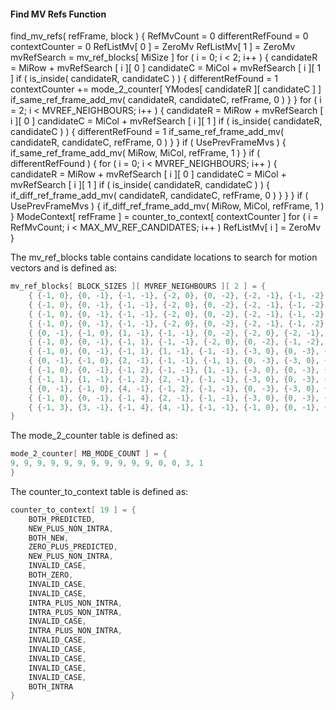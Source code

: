 #### Find MV Refs Function

<div class="syntax">
find_mv_refs( refFrame, block ) {
    RefMvCount = 0
    differentRefFound = 0
    contextCounter = 0
    RefListMv[ 0 ] = ZeroMv
    RefListMv[ 1 ] = ZeroMv
    mvRefSearch = mv_ref_blocks[ MiSize ]
    for ( i = 0; i < 2; i++ ) {
        candidateR = MiRow + mvRefSearch [ i ][ 0 ]
        candidateC = MiCol + mvRefSearch [ i ][ 1 ]
        if ( is_inside( candidateR, candidateC ) ) {
            differentRefFound = 1
            contextCounter += mode_2_counter[ YModes[ candidateR ][ candidateC ] ]
            if_same_ref_frame_add_mv( candidateR, candidateC, refFrame, 0 )
        }
    }
    for ( i = 2; i < MVREF_NEIGHBOURS; i++ ) {
        candidateR = MiRow + mvRefSearch [ i ][ 0 ]
        candidateC = MiCol + mvRefSearch [ i ][ 1 ]
        if ( is_inside( candidateR, candidateC ) ) {
            differentRefFound = 1
            if_same_ref_frame_add_mv( candidateR, candidateC, refFrame, 0 )
        }
    }
    if ( UsePrevFrameMvs ) {
        if_same_ref_frame_add_mv( MiRow, MiCol, refFrame, 1 )
    }
    if ( differentRefFound ) {
        for ( i = 0; i < MVREF_NEIGHBOURS; i++ ) {
            candidateR = MiRow + mvRefSearch [ i ][ 0 ]
            candidateC = MiCol + mvRefSearch [ i ][ 1 ]
            if ( is_inside( candidateR, candidateC ) ) {
                if_diff_ref_frame_add_mv( candidateR, candidateC, refFrame, 0 )
            }
        }
    }
    if ( UsePrevFrameMvs ) {
        if_diff_ref_frame_add_mv( MiRow, MiCol, refFrame, 1 )
    }
    ModeContext[ refFrame ] = counter_to_context[ contextCounter ]
    for ( i = RefMvCount; i < MAX_MV_REF_CANDIDATES; i++ )
        RefListMv[ i ] = ZeroMv
}
</div>

The mv_ref_blocks table contains candidate locations to search for motion
vectors and is defined as:

~~~~~ c
mv_ref_blocks[ BLOCK_SIZES ][ MVREF_NEIGHBOURS ][ 2 ] = {
    { {-1, 0}, {0, -1}, {-1, -1}, {-2, 0}, {0, -2}, {-2, -1}, {-1, -2}, {-2, -2} },
    { {-1, 0}, {0, -1}, {-1, -1}, {-2, 0}, {0, -2}, {-2, -1}, {-1, -2}, {-2, -2} },
    { {-1, 0}, {0, -1}, {-1, -1}, {-2, 0}, {0, -2}, {-2, -1}, {-1, -2}, {-2, -2} },
    { {-1, 0}, {0, -1}, {-1, -1}, {-2, 0}, {0, -2}, {-2, -1}, {-1, -2}, {-2, -2} },
    { {0, -1}, {-1, 0}, {1, -1}, {-1, -1}, {0, -2}, {-2, 0}, {-2, -1}, {-1, -2} },
    { {-1, 0}, {0, -1}, {-1, 1}, {-1, -1}, {-2, 0}, {0, -2}, {-1, -2}, {-2, -1} },
    { {-1, 0}, {0, -1}, {-1, 1}, {1, -1}, {-1, -1}, {-3, 0}, {0, -3}, {-3, -3} },
    { {0, -1}, {-1, 0}, {2, -1}, {-1, -1}, {-1, 1}, {0, -3}, {-3, 0}, {-3, -3} },
    { {-1, 0}, {0, -1}, {-1, 2}, {-1, -1}, {1, -1}, {-3, 0}, {0, -3}, {-3, -3} },
    { {-1, 1}, {1, -1}, {-1, 2}, {2, -1}, {-1, -1}, {-3, 0}, {0, -3}, {-3, -3} },
    { {0, -1}, {-1, 0}, {4, -1}, {-1, 2}, {-1, -1}, {0, -3}, {-3, 0}, {2, -1} },
    { {-1, 0}, {0, -1}, {-1, 4}, {2, -1}, {-1, -1}, {-3, 0}, {0, -3}, {-1, 2} },
    { {-1, 3}, {3, -1}, {-1, 4}, {4, -1}, {-1, -1}, {-1, 0}, {0, -1}, {-1, 6} }
}
~~~~~

The mode_2_counter table is defined as:

~~~~~ c
mode_2_counter[ MB_MODE_COUNT ] = {
9, 9, 9, 9, 9, 9, 9, 9, 9, 9, 9, 0, 0, 3, 1
}
~~~~~

The counter_to_context table is defined as:

~~~~~ c
counter_to_context[ 19 ] = {
    BOTH_PREDICTED,
    NEW_PLUS_NON_INTRA,
    BOTH_NEW,
    ZERO_PLUS_PREDICTED,
    NEW_PLUS_NON_INTRA,
    INVALID_CASE,
    BOTH_ZERO,
    INVALID_CASE,
    INVALID_CASE,
    INTRA_PLUS_NON_INTRA,
    INTRA_PLUS_NON_INTRA,
    INVALID_CASE,
    INTRA_PLUS_NON_INTRA,
    INVALID_CASE,
    INVALID_CASE,
    INVALID_CASE,
    INVALID_CASE,
    INVALID_CASE,
    BOTH_INTRA
}
~~~~~
